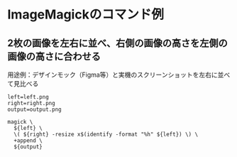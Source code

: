 # ImageMagickのコマンド例

## 2枚の画像を左右に並べ、右側の画像の高さを左側の画像の高さに合わせる
用途例：デザインモック（Figma等）と実機のスクリーンショットを左右に並べて見比べる

```shell
left=left.png
right=right.png
output=output.png

magick \
  ${left} \
  \( ${right} -resize x$(identify -format "%h" ${left}) \) \
  +append \
  ${output}
```
